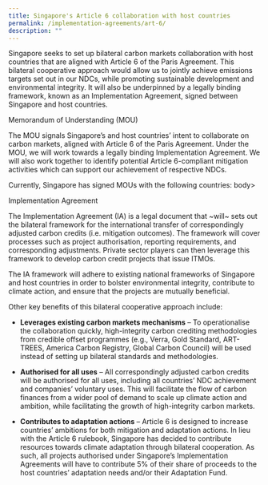 ```yaml
---
title: Singapore's Article 6 collaboration with host countries
permalink: /implementation-agreements/art-6/
description: ""
---
```

Singapore seeks to set up bilateral carbon markets collaboration with host countries that are aligned with Article 6 of the Paris Agreement. This bilateral cooperative approach would allow us to jointly achieve emissions targets set out in our NDCs, while promoting sustainable development and environmental integrity. It will also be underpinned by a legally binding framework, known as an Implementation Agreement, signed between Singapore and host countries.

Memorandum of Understanding (MOU)

The MOU signals Singapore’s and host countries’ intent to collaborate on carbon markets, aligned with Article 6 of the Paris Agreement. Under the MOU, we will work towards a legally binding Implementation Agreement. We will also work together to identify potential Article 6-compliant mitigation activities which can support our achievement of respective NDCs.

Currently, Singapore has signed MOUs with the following countries:
body&gt;

Implementation Agreement

The Implementation Agreement (IA) is a legal document that ~will~ sets out the bilateral framework for the international transfer of correspondingly adjusted carbon credits (i.e. mitigation outcomes). The framework will cover processes such as project authorisation, reporting requirements, and corresponding adjustments. Private sector players can then leverage this framework to develop carbon credit projects that issue ITMOs.

The IA framework will adhere to existing national frameworks of Singapore and host countries in order to bolster environmental integrity, contribute to climate action, and ensure that the projects are mutually beneficial.

Other key benefits of this bilateral cooperative approach include:

* **Leverages existing carbon markets mechanisms** – To operationalise the collaboration quickly, high-integrity carbon crediting methodologies from credible offset programmes (e.g., Verra, Gold Standard, ART-TREES, America Carbon Registry, Global Carbon Council) will be used instead of setting up bilateral standards and methodologies.

*  **Authorised for all uses** – All correspondingly adjusted carbon credits will be authorised for all uses, including all countries’ NDC achievement and companies’ voluntary uses. This will facilitate the flow of carbon finances from a wider pool of demand to scale up climate action and ambition, while facilitating the growth of high-integrity carbon markets.

* **Contributes to adaptation actions** – Article 6 is designed to increase countries’ ambitions for both mitigation and adaptation actions. In lieu with the Article 6 rulebook, Singapore has decided to contribute resources towards climate adaptation through bilateral cooperation. As such, all projects authorised under Singapore’s Implementation Agreements will have to contribute 5% of their share of proceeds to the host countries’ adaptation needs and/or their Adaptation Fund.

